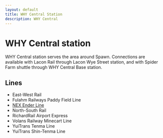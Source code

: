 ```yaml
---
layout: default
title: WHY Central Station
description: WHY Central
---
```


# WHY Central station

WHY Central station serves the area around Spawn. Connections are available with
Lacon Rail through Lacon Wye Street station, and with Spider Farm shuttle through
WHY Central Base station.

## Lines

- East-West Rail
- Fulahm Railways Paddy Field Line
- [NEX Ender Line](/rail-lines/nex-ender-line)
- North-South Rail
- RichardRail Airport Express
- Volans Railway Minecart Line
- YuiTrans Tenma Line
- YuiTrans Shin-Tenma Line
